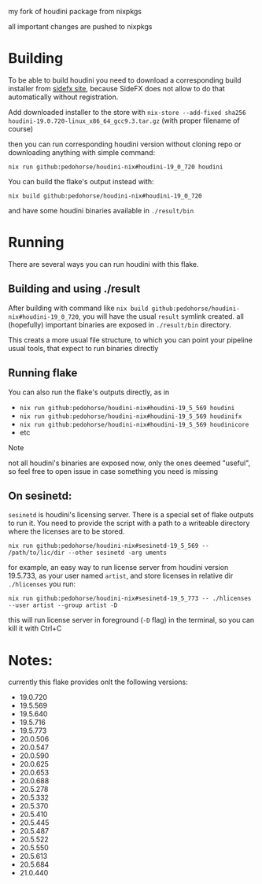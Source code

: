 my fork of houdini package from nixpkgs

all important changes are pushed to nixpkgs

# Building

To be able to build houdini you need to download a corresponding build installer from [sidefx site](https://www.sidefx.com/download/daily-builds/?production=true),
because SideFX does not allow to do that automatically without registration.

Add downloaded installer to the store with `nix-store --add-fixed sha256 houdini-19.0.720-linux_x86_64_gcc9.3.tar.gz` (with proper filename of course)

then you can run corresponding houdini version without cloning repo or downloading anything
with simple command:

`nix run github:pedohorse/houdini-nix#houdini-19_0_720 houdini`

You can build the flake's output instead with: 

`nix build github:pedohorse/houdini-nix#houdini-19_0_720`

and have some houdini binaries available in `./result/bin`

# Running

There are several ways you can run houdini with this flake.

## Building and using ./result

After building with command like `nix build github:pedohorse/houdini-nix#houdini-19_0_720`, 
you will have the usual `result` symlink created. all (hopefully) important binaries are exposed in `./result/bin` directory.

This creats a more usual file structure, to which you can point your pipeline usual tools, that expect to run binaries directly

## Running flake

You can also run the flake's outputs directly, as in

* `nix run github:pedohorse/houdini-nix#houdini-19_5_569 houdini`
* `nix run github:pedohorse/houdini-nix#houdini-19_5_569 houdinifx`
* `nix run github:pedohorse/houdini-nix#houdini-19_5_569 houdinicore`
* etc

> [!Note]
> not all houdini's binaries are exposed now, only the ones deemed "useful", so feel free to open issue in case something you need is missing

## On sesinetd:

`sesinetd` is houdini's licensing server. There is a special set of flake outputs to run it.
You need to provide the script with a path to a writeable directory where the licenses are to be stored.

`nix run github:pedohorse/houdini-nix#sesinetd-19_5_569 -- /path/to/lic/dir --other sesinetd -arg uments`

for example, an easy way to run license server from houdini version 19.5.733, as your user named `artist`, and store licenses in relative dir `./hlicenses` you run:

`nix run github:pedohorse/houdini-nix#sesinetd-19_5_773 -- ./hlicenses --user artist --group artist -D`

this will run license server in foreground (`-D` flag) in the terminal, so you can kill it with Ctrl+C

# Notes:

currently this flake provides onlt the following versions:

* 19.0.720
* 19.5.569
* 19.5.640
* 19.5.716
* 19.5.773
* 20.0.506
* 20.0.547
* 20.0.590
* 20.0.625
* 20.0.653
* 20.0.688
* 20.5.278
* 20.5.332
* 20.5.370
* 20.5.410
* 20.5.445
* 20.5.487
* 20.5.522
* 20.5.550
* 20.5.613
* 20.5.684
* 21.0.440
